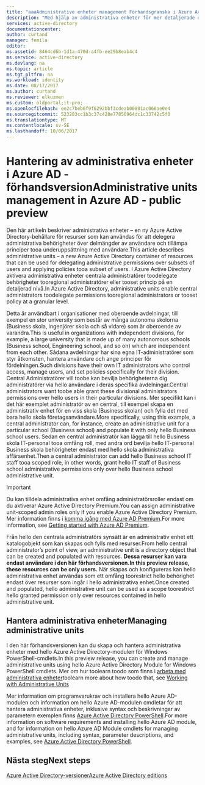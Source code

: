 ```yaml
---
title: "aaaAdministrative enheter management Förhandsgranska i Azure Active Directory"
description: "Med hjälp av administrativa enheter för mer detaljerade delegeringen av behörigheter i Azure Active Directory"
services: active-directory
documentationcenter: 
author: curtand
manager: femila
editor: 
ms.assetid: 8464cd6b-1d1a-470d-a4fb-ee29b8eab4c4
ms.service: active-directory
ms.devlang: na
ms.topic: article
ms.tgt_pltfrm: na
ms.workload: identity
ms.date: 08/17/2017
ms.author: curtand
ms.reviewer: elkuzmen
ms.custom: oldportal;it-pro;
ms.openlocfilehash: ee2c7beb6f9f6292bbf3cdeab00801ac066ae0e4
ms.sourcegitcommit: 523283cc1b3c37c428e77850964dc1c33742c5f0
ms.translationtype: MT
ms.contentlocale: sv-SE
ms.lasthandoff: 10/06/2017
---
```

# <a name="administrative-units-management-in-azure-ad---public-preview"></a><span data-ttu-id="51679-103">Hantering av administrativa enheter i Azure AD - förhandsversion</span><span class="sxs-lookup"><span data-stu-id="51679-103">Administrative units management in Azure AD - public preview</span></span>
<span data-ttu-id="51679-104">Den här artikeln beskriver administrativa enheter – en ny Azure Active Directory-behållare för resurser som kan användas för att delegera administrativa behörigheter över delmängder av användare och tillämpa principer tooa underuppsättning med användare.</span><span class="sxs-lookup"><span data-stu-id="51679-104">This article describes administrative units – a new Azure Active Directory container of resources that can be used for delegating administrative permissions over subsets of users and applying policies tooa subset of users.</span></span> <span data-ttu-id="51679-105">I Azure Active Directory aktivera administrativa enheter centrala administratörer toodelegate behörigheter tooregional administratörer eller tooset princip på en detaljerad nivå.</span><span class="sxs-lookup"><span data-stu-id="51679-105">In Azure Active Directory, administrative units enable central administrators toodelegate permissions tooregional administrators or tooset policy at a granular level.</span></span>

<span data-ttu-id="51679-106">Detta är användbart i organisationer med oberoende avdelningar, till exempel en stor university som består av många autonoma skolorna (Business skola, ingenjörer skola och så vidare) som är oberoende av varandra.</span><span class="sxs-lookup"><span data-stu-id="51679-106">This is useful in organizations with independent divisions, for example, a large university that is made up of many autonomous schools (Business school, Engineering school, and so on) which are independent from each other.</span></span> <span data-ttu-id="51679-107">Sådana avdelningar har sina egna IT-administratörer som styr åtkomsten, hantera användare och ange principer för fördelningen.</span><span class="sxs-lookup"><span data-stu-id="51679-107">Such divisions have their own IT administrators who control access, manage users, and set policies specifically for their division.</span></span> <span data-ttu-id="51679-108">Central Administratörer vill toobe kan bevilja behörigheterna dig administratörer via hello användare i deras specifika avdelningar.</span><span class="sxs-lookup"><span data-stu-id="51679-108">Central administrators want toobe able grant these divisional administrators permissions over hello users in their particular divisions.</span></span> <span data-ttu-id="51679-109">Mer specifikt kan i det här exemplet administratör av en central, till exempel skapa en administrativ enhet för en viss skola (Business skolan) och fylla det med bara hello skola företagsanvändare.</span><span class="sxs-lookup"><span data-stu-id="51679-109">More specifically, using this example, a central administrator can, for instance, create an administrative unit for a particular school (Business school) and populate it with only hello Business school users.</span></span> <span data-ttu-id="51679-110">Sedan en central administratör kan lägga till hello Business skola IT-personal tooa omfång roll, med andra ord bevilja hello IT-personal Business skola behörigheter endast med hello skola administrativa affärsenhet.</span><span class="sxs-lookup"><span data-stu-id="51679-110">Then a central administrator can add hello Business school IT staff tooa scoped role, in other words, grant hello IT staff of Business school administrative permissions only over hello Business school administrative unit.</span></span>

> [!IMPORTANT]
> <span data-ttu-id="51679-111">Du kan tilldela administrativa enhet omfång administratörsroller endast om du aktiverar Azure Active Directory Premium.</span><span class="sxs-lookup"><span data-stu-id="51679-111">You can assign administrative unit-scoped admin roles only if you enable Azure Active Directory Premium.</span></span> <span data-ttu-id="51679-112">Mer information finns i [komma igång med Azure AD Premium](active-directory-get-started-premium.md).</span><span class="sxs-lookup"><span data-stu-id="51679-112">For more information, see [Getting started with Azure AD Premium](active-directory-get-started-premium.md).</span></span>
>


<span data-ttu-id="51679-113">Från hello den centrala administratörs synsätt är en administrativ enhet ett katalogobjekt som kan skapas och fylls med resurser.</span><span class="sxs-lookup"><span data-stu-id="51679-113">From hello central administrator’s point of view, an administrative unit is a directory object that can be created and populated with resources.</span></span> <span data-ttu-id="51679-114">**Dessa resurser kan vara endast användare i den här förhandsversionen.**</span><span class="sxs-lookup"><span data-stu-id="51679-114">**In this preview release, these resources can be only users.**</span></span> <span data-ttu-id="51679-115">När skapas och konfigureras kan hello administrativa enhet användas som ett omfång toorestrict hello behörighet endast över resurser som ingår i hello administrativa enhet.</span><span class="sxs-lookup"><span data-stu-id="51679-115">Once created and populated, hello administrative unit can be used as a scope toorestrict hello granted permission only over resources contained in hello administrative unit.</span></span>

## <a name="managing-administrative-units"></a><span data-ttu-id="51679-116">Hantera administrativa enheter</span><span class="sxs-lookup"><span data-stu-id="51679-116">Managing administrative units</span></span>
<span data-ttu-id="51679-117">I den här förhandsversionen kan du skapa och hantera administrativa enheter med hello Azure Active Directory-modulen för Windows PowerShell-cmdlets.</span><span class="sxs-lookup"><span data-stu-id="51679-117">In this preview release, you can create and manage administrative units using hello Azure Active Directory Module for Windows PowerShell cmdlets.</span></span> <span data-ttu-id="51679-118">Mer om hur toolearn toodo som finns i [arbeta med administrativa enheter](https://docs.microsoft.com/powershell/azure/active-directory/working-with-administrative-units?view=azureadps-2.0)</span><span class="sxs-lookup"><span data-stu-id="51679-118">toolearn more about how toodo that, see [Working with Administrative Units](https://docs.microsoft.com/powershell/azure/active-directory/working-with-administrative-units?view=azureadps-2.0)</span></span>

<span data-ttu-id="51679-119">Mer information om programvarukrav och installera hello Azure AD-modulen och information om hello Azure AD-modulen cmdletar för att hantera administrativa enheter, inklusive syntax och beskrivningar av parametern exemplen finns [Azure Active Directory PowerShell](https://docs.microsoft.com/powershell/azure/active-directory/overview?view=azureadps-2.0).</span><span class="sxs-lookup"><span data-stu-id="51679-119">For more information on software requirements and installing hello Azure AD module, and for information on hello Azure AD Module cmdlets for managing administrative units, including syntax, parameter descriptions, and examples, see [Azure Active Directory PowerShell](https://docs.microsoft.com/powershell/azure/active-directory/overview?view=azureadps-2.0).</span></span>

## <a name="next-steps"></a><span data-ttu-id="51679-120">Nästa steg</span><span class="sxs-lookup"><span data-stu-id="51679-120">Next steps</span></span>
[<span data-ttu-id="51679-121">Azure Active Directory-versioner</span><span class="sxs-lookup"><span data-stu-id="51679-121">Azure Active Directory editions</span></span>](active-directory-editions.md)
